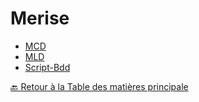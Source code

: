 # Merise

- [MCD](../Merise/MCD.md)
- [MLD](../Merise/MLD.md)
- [Script-Bdd](../Merise/Script-BDD.md)

[🔙 Retour à la Table des matières principale](../../../README.md)
